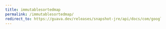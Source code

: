 ```yaml
---
title: immutablesortedmap
permalink: /immutablesortedmap/
redirect_to: https://guava.dev/releases/snapshot-jre/api/docs/com/google/common/collect/ImmutableSortedMap.html
---
```

